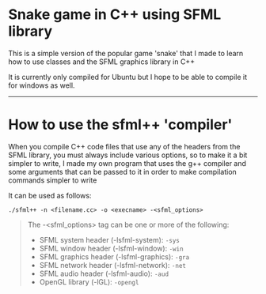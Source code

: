 # Snake game in C++ using SFML library

This is a simple version of the popular game 'snake' that I 
made to learn how to use classes and the SFML graphics library in C++

It is currently only compiled for Ubuntu but I hope to be able to 
compile it for windows as well.

---

# How to use the sfml++ 'compiler'
When you compile C++ code files that use any of the headers from the
SFML library, you must always include various options, so to make it
a bit simpler to write, I made my own program that uses the g++ compiler
and some arguments that can be passed to it in order to make compilation commands simpler to write

It can be used as follows:

`./sfml++ -n <filename.cc> -o <execname> -<sfml_options>`

> The -<sfml_options> tag can be one or more of the following:
> - SFML system header (-lsfml-system): `-sys`
> - SFML window header (-lsfml-window): `-win`
> - SFML graphics header (-lsfml-graphics): `-gra`
> - SFML network header (-lsfml-network): `-net`
> - SFML audio header (-lsfml-audio): `-aud`
> - OpenGL library (-lGL): `-opengl`
